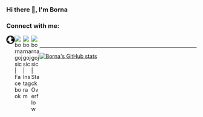 ### Hi there 👋, I'm Borna

<!--
**bornagojsic/bornagojsic** is a ✨ _special_ ✨ repository because its `README.md` (this file) appears on your GitHub profile.

Here are some ideas to get you started:

- 🔭 I’m currently working on ...
- 🌱 I’m currently learning ...
- 👯 I’m looking to collaborate on ...
- 🤔 I’m looking for help with ...
- 💬 Ask me about ...
- 📫 How to reach me: ...
- 😄 Pronouns: ...
- ⚡ Fun fact: I love to play the piano
-->

### Connect with me:

[<img align="left" alt="bornagojsic.from.hr" width="22px" src="https://raw.githubusercontent.com/iconic/open-iconic/master/svg/globe.svg" />][website]
[<img align="left" alt="bornagojsic | Facebook" width="22px" src="https://cdn.jsdelivr.net/npm/simple-icons@v3/icons/facebook.svg" />][facebook]
[<img align="left" alt="bornagojsic | Instagram" width="22px" src="https://cdn.jsdelivr.net/npm/simple-icons@v3/icons/instagram.svg" />][instagram]
[<img align="left" alt="bornagojsic | Stack Overflow" width="22px" src="https://cdn.jsdelivr.net/npm/simple-icons@v3/icons/stackoverflow.svg" />][stackoverflow]

<br />

---

[![Borna's GitHub stats](https://github-readme-stats.vercel.app/api?username=bornagojsic&theme=dark)](https://github.com/anuraghazra/github-readme-stats)


[website]: http://bornagojsic.from.hr
[facebook]: https://www.facebook.com/Bornagojsic
[instagram]: https://www.instagram.com/bornagojsic/
[stackoverflow]: https://stackoverflow.com/users/12075938/borna-goj%c5%a1i%c4%87
